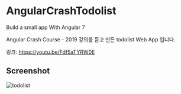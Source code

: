 # AngularCrashTodolist

Build a small app With Angular 7

Angular Crash Course - 2019 강의를 듣고 만든 todolist Web App 입니다.

링크: https://youtu.be/Fdf5aTYRW0E

## Screenshot

![todolist](https://user-images.githubusercontent.com/45552388/63098566-2192e300-bfae-11e9-959e-5874d6a058e9.png)


